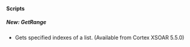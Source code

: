 
#### Scripts
##### New: GetRange
- Gets specified indexes of a list. (Available from Cortex XSOAR 5.5.0)